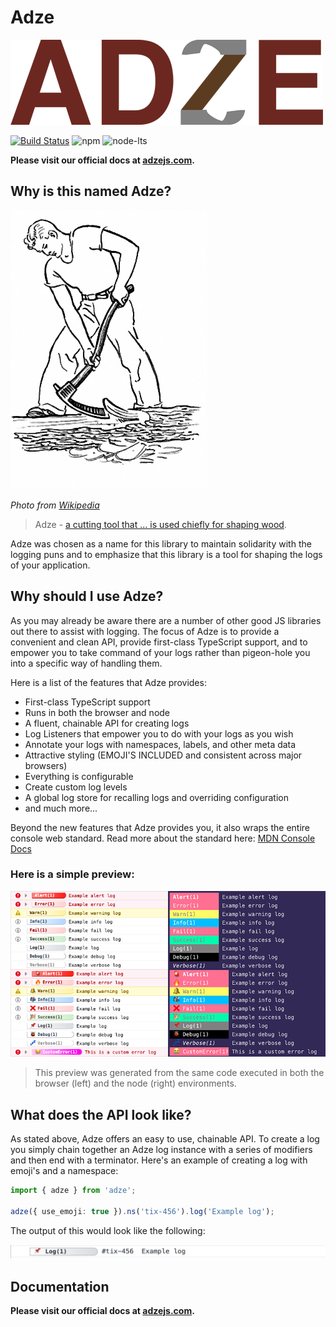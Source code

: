 # Adze

![Adze Logo](docs/assets/logo_small.png)

[![Build Status](https://travis-ci.com/AJStacy/Adze.svg?branch=master)](https://travis-ci.com/AJStacy/Adze) ![npm](https://img.shields.io/npm/v/adze) ![node-lts](https://img.shields.io/node/v-lts/adze)

**Please visit our official docs at [adzejs.com](http://www.adzejs.com/).**

## Why is this named Adze?

![A drawing of a man using an adze to shape a log](./docs/guide/assets/adze.png)

_Photo from [Wikipedia](https://en.wikipedia.org/wiki/Adze)_

> Adze - [a cutting tool that ... is used chiefly for shaping wood](https://www.merriam-webster.com/dictionary/adze).

Adze was chosen as a name for this library to maintain solidarity with the logging puns and to emphasize that this library is a tool for shaping the logs of your application.

## Why should I use Adze?

As you may already be aware there are a number of other good JS libraries out there to assist with logging. The focus of Adze is to provide a convenient and clean API, provide first-class TypeScript support, and to empower you to take command of your logs rather than pigeon-hole you into a specific way of handling them.

Here is a list of the features that Adze provides:

- First-class TypeScript support
- Runs in both the browser and node
- A fluent, chainable API for creating logs
- Log Listeners that empower you to do with your logs as you wish
- Annotate your logs with namespaces, labels, and other meta data
- Attractive styling (EMOJI'S INCLUDED and consistent across major browsers)
- Everything is configurable
- Create custom log levels
- A global log store for recalling logs and overriding configuration
- and much more...

Beyond the new features that Adze provides you, it also wraps the entire console web standard.
Read more about the standard here: [MDN Console Docs](https://developer.mozilla.org/en-US/docs/Web/API/console)

### Here is a simple preview:

![Preview of Adze logs](./docs/guide/assets/demo.png)

> This preview was generated from the same code executed in both the browser (left) and the node (right) environments.

## What does the API look like?

As stated above, Adze offers an easy to use, chainable API. To create a log you simply chain together an Adze log instance with a series of modifiers and then end with a terminator. Here's an example of creating a log with emoji's and a namespace:

```typescript
import { adze } from 'adze';

adze({ use_emoji: true }).ns('tix-456').log('Example log');
```

The output of this would look like the following:

![Preview of Adze logs](./docs/guide/examples/api_example_output.png)

## Documentation

**Please visit our official docs at [adzejs.com](http://www.adzejs.com/).**

